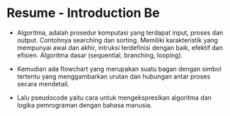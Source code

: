 #  Resume - Introduction Be



- Algoritma, adalah prosedur komputasi yang terdapat input, proses dan output. Contohnya searching dan sorting. Memiliki karakteristik yang mempunyai awal dan akhir, 
intruksi terdefinisi dengan baik, efektif dan efisien. Algoritma dasar (sequential, branching, looping).

- Kemudian ada flowchart yang merupakan suatu bagan dengan simbol tertentu yang menggambarkan urutan dan hubungan antar proses secara mendetail. 

- Lalu pseudocode yaitu cara untuk mengekspresikan algoritma dan logika pemrograman dengan bahasa manusia.

